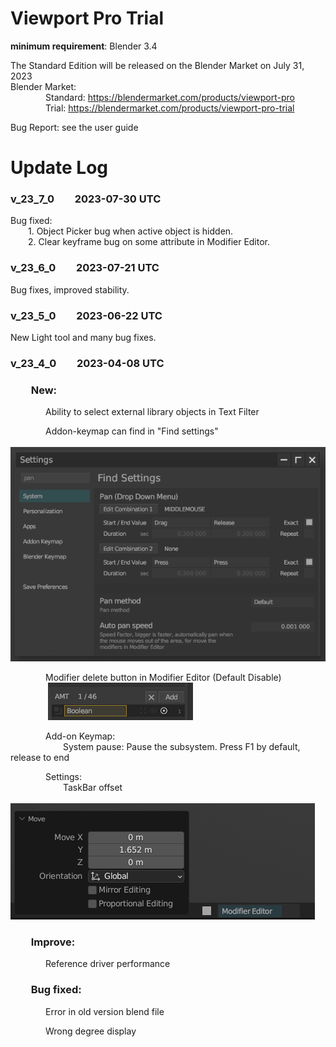 # Viewport Pro Trial
**minimum requirement**: Blender 3.4

The Standard Edition will be released on the Blender Market on July 31, 2023  
Blender Market:  
    Standard: https://blendermarket.com/products/viewport-pro  
    Trial: https://blendermarket.com/products/viewport-pro-trial  

Bug Report: see the user guide

# Update Log
### v_23_7_0  2023-07-30 UTC
Bug fixed:  
  1. Object Picker bug when active object is hidden.  
  2. Clear keyframe bug on some attribute in Modifier Editor.  

### v_23_6_0  2023-07-21 UTC
Bug fixes, improved stability.


### v_23_5_0  2023-06-22 UTC
New Light tool and many bug fixes.


### v_23_4_0  2023-04-08 UTC
###   New:  
    Ability to select external library objects in Text Filter

    Addon-keymap can find in "Find settings"  
    
![](https://github.com/Iiispace/Viewport_Pro/blob/main/Viewport_Pro_23_4_0_Trial/img/setting_find.png?raw=true)

    Modifier delete button in Modifier Editor (Default Disable)  
    
![](https://github.com/Iiispace/Viewport_Pro/blob/main/Viewport_Pro_23_4_0_Trial/img/md_x.png?raw=true)

    Add-on Keymap:  
      System pause: Pause the subsystem. Press F1 by default, release to end  

    Settings:  
      TaskBar offset  
      
![](https://github.com/Iiispace/Viewport_Pro/blob/main/Viewport_Pro_23_4_0_Trial/img/tb_offset.png?raw=true)


###   Improve:  
    Reference driver performance

###   Bug fixed:  
    Error in old version blend file  
    
    Wrong degree display  

